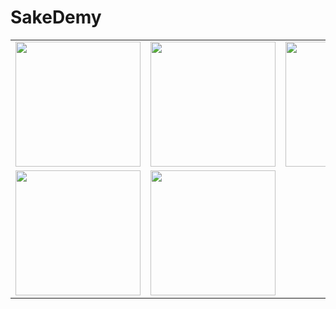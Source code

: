 # SakeDemy

<table>
  <tr>
    <td><img src="https://github.com/user-attachments/assets/2fc501cc-28eb-46f8-9042-18cd0fa424e8" width="200"></td>
    <td><img src="https://github.com/user-attachments/assets/3b312a31-844b-4dc3-8635-dda2caf37720" width="200"></td>
    <td><img src="https://github.com/user-attachments/assets/2efcb8ca-e4e3-4b66-9f28-ebfe1f9a0204" width="200"></td>
  </tr>
  <tr>
    <td><img src="https://github.com/user-attachments/assets/db1f7a51-3f32-4cac-9152-1e2f8a89cd4f" width="200"></td>
    <td><img src="https://github.com/user-attachments/assets/f6687e68-4822-4e7a-af14-aae1b1881567" width="200"></td>
  </tr>
</table>
